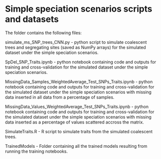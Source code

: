 # **Simple speciation scenarios scripts and datasets**
The folder contains the following files:

simulate_ms_SNP_trees_CNN.py - python script to simulate coalescent trees and segregating sites (saved as NumPy arrays)
for the simulated dataset under the simple speciation scenarios.

SpDel_SNP_Traits.ipynb -  python notebook containing code and outputs for training and cross-validation 
for the simulated dataset under the simple speciation scenarios.

MissingData_Samples_WeightedAverage_Test_SNPs_Traits.ipynb - python notebook containing code and outputs for training and cross-validation 
for the simulated dataset under the simple speciation scenarios with missing data inserted in all data from a percentage of samples.

MissingData_Values_WeightedAverage_Test_SNPs_Traits.ipynb - python notebook containing code and outputs for training and cross-validation 
for the simulated dataset under the simple speciation scenarios with missing data inserted as a percentage of values scattered accross the matrix.

SimulateTraits.R - R script to simulate traits from the simulated coalescent trees.

TrainedModels - Folder containing all the trained models resulting from running the training notebooks.
